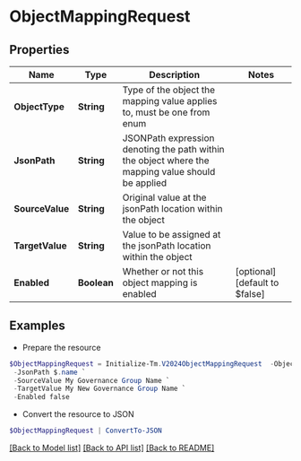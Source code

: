# ObjectMappingRequest
## Properties

Name | Type | Description | Notes
------------ | ------------- | ------------- | -------------
**ObjectType** | **String** | Type of the object the mapping value applies to, must be one from enum | 
**JsonPath** | **String** | JSONPath expression denoting the path within the object where the mapping value should be applied | 
**SourceValue** | **String** | Original value at the jsonPath location within the object | 
**TargetValue** | **String** | Value to be assigned at the jsonPath location within the object | 
**Enabled** | **Boolean** | Whether or not this object mapping is enabled | [optional] [default to $false]

## Examples

- Prepare the resource
```powershell
$ObjectMappingRequest = Initialize-Tm.V2024ObjectMappingRequest  -ObjectType IDENTITY `
 -JsonPath $.name `
 -SourceValue My Governance Group Name `
 -TargetValue My New Governance Group Name `
 -Enabled false
```

- Convert the resource to JSON
```powershell
$ObjectMappingRequest | ConvertTo-JSON
```

[[Back to Model list]](../README.md#documentation-for-models) [[Back to API list]](../README.md#documentation-for-api-endpoints) [[Back to README]](../README.md)

